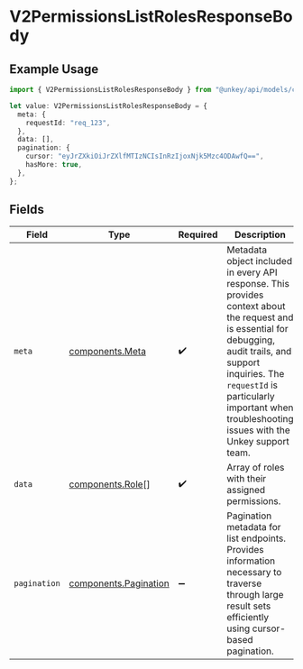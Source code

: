 # V2PermissionsListRolesResponseBody

## Example Usage

```typescript
import { V2PermissionsListRolesResponseBody } from "@unkey/api/models/components";

let value: V2PermissionsListRolesResponseBody = {
  meta: {
    requestId: "req_123",
  },
  data: [],
  pagination: {
    cursor: "eyJrZXkiOiJrZXlfMTIzNCIsInRzIjoxNjk5Mzc4ODAwfQ==",
    hasMore: true,
  },
};
```

## Fields

| Field                                                                                                                                                                                                                                                           | Type                                                                                                                                                                                                                                                            | Required                                                                                                                                                                                                                                                        | Description                                                                                                                                                                                                                                                     |
| --------------------------------------------------------------------------------------------------------------------------------------------------------------------------------------------------------------------------------------------------------------- | --------------------------------------------------------------------------------------------------------------------------------------------------------------------------------------------------------------------------------------------------------------- | --------------------------------------------------------------------------------------------------------------------------------------------------------------------------------------------------------------------------------------------------------------- | --------------------------------------------------------------------------------------------------------------------------------------------------------------------------------------------------------------------------------------------------------------- |
| `meta`                                                                                                                                                                                                                                                          | [components.Meta](../../models/components/meta.md)                                                                                                                                                                                                              | :heavy_check_mark:                                                                                                                                                                                                                                              | Metadata object included in every API response. This provides context about the request and is essential for debugging, audit trails, and support inquiries. The `requestId` is particularly important when troubleshooting issues with the Unkey support team. |
| `data`                                                                                                                                                                                                                                                          | [components.Role](../../models/components/role.md)[]                                                                                                                                                                                                            | :heavy_check_mark:                                                                                                                                                                                                                                              | Array of roles with their assigned permissions.                                                                                                                                                                                                                 |
| `pagination`                                                                                                                                                                                                                                                    | [components.Pagination](../../models/components/pagination.md)                                                                                                                                                                                                  | :heavy_minus_sign:                                                                                                                                                                                                                                              | Pagination metadata for list endpoints. Provides information necessary to traverse through large result sets efficiently using cursor-based pagination.                                                                                                         |